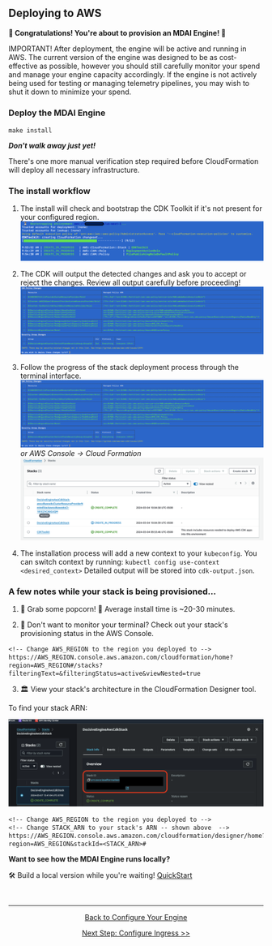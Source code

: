 ## Deploying to AWS

**💪 Congratulations! You're about to provision an MDAI Engine! 💪**

<div class="warning">
  IMPORTANT! After deployment, the engine will be active and running in AWS. The current version of the engine was designed to be as cost-effective as possible, however you should still carefully monitor your spend and manage your engine capacity accordingly. If the engine is not actively being used for testing or managing telemetry pipelines, you may wish to shut it down to minimize your spend.
</div>

### Deploy the MDAI Engine

```shell
make install
```
<div class="warning">
  <b><em>Don't walk away just yet!</em></b>
  <p>There's one more manual verification step required before CloudFormation will deploy all necessary infrastructure.</p>
</div>


### The install workflow
1. The install will check and bootstrap the CDK Toolkit if it's not present for your configured region.
![[bootstrap.png](../../media/bootstrap.png)](../../media/bootstrap.png)

2. The CDK will output the detected changes and ask you to accept or reject the changes. Review all output carefully before proceeding!
![![stack-details.png](../../media/stack-details.png)](../../media/stack-details.png)

3. Follow the progress of the stack deployment process through the terminal interface.
[![stack-details.png](../../media/stack-details.png)](../../media/stack-details.png)
*or AWS Console -> Cloud Formation*
[![CFN Status](../../media/cfn-status.png)](../../media/cfn-status.png)

4.  The installation process will add a new context to your `kubeconfig`. You can switch context by running: `kubectl config use-context <desired_context>`
Detailed output will be stored into `cdk-output.json`.

### A few notes while your stack is being provisioned...

1. 🍿 Grab some popcorn! 🍿 Average install time is ~20-30 minutes.

2. 👀 Don't want to monitor your terminal? Check out your stack's provisioning status in the AWS Console.
```
<!-- Change AWS_REGION to the region you deployed to -->
https://AWS_REGION.console.aws.amazon.com/cloudformation/home?region=AWS_REGION#/stacks?filteringText=&filteringStatus=active&viewNested=true
```

3. 🏛️ View your stack's architecture in the CloudFormation Designer tool.

To find your stack ARN:

[![CFN Stack ARN](../../media/cfn-stack-arn.png)](../../media/cfn-stack-arn.png)

```
<!-- Change AWS_REGION to the region you deployed to -->
<!-- Change STACK_ARN to your stack's ARN -- shown above  -->
https://AWS_REGION.console.aws.amazon.com/cloudformation/designer/home?region=AWS_REGION&stackId=<STACK_ARN>#
```

**Want to see how the MDAI Engine runs locally?**

🛠️ Build a local version while you're waiting! [QuickStart](../local/quick-start.md)

<br />

----

<p style="text-align: center;">
  <a href="./configure.md">Back to Configure Your Engine</a>
</p>
<p style="text-align: center;">
  <a href="./ingress.md">Next Step: Configure Ingress >></a>
</p>
